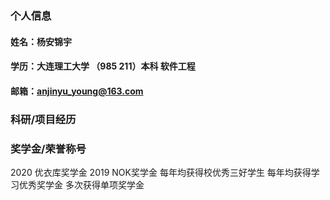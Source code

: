 ### 个人信息
#### 姓名：杨安锦宇
#### 学历：大连理工大学 （985 211）本科 软件工程
#### 邮箱：anjinyu_young@163.com

### 科研/项目经历

### 奖学金/荣誉称号
2020 优衣库奖学金
2019 NOK奖学金
每年均获得校优秀三好学生
每年均获得学习优秀奖学金
多次获得单项奖学金
